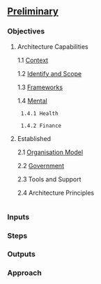 

## [Preliminary](index.html)



### Objectives

1. Architecture Capabilities

    1.1 [Context](context.html)
    
    1.2 [Identify and Scope](scope.html)
    
    1.3 [Frameworks](frame.html)
    
    1.4 [Mental](mental.html)
    
        1.4.1 Health
        
        1.4.2 Finance





2. Established

    2.1 [Organisation Model](model.html)
    
    2.2 [Government](gover.html)
    
    2.3 Tools and Support
    
    2.4 Architecture Principles
    
    
``` markdown

```

### Inputs


### Steps

### Outputs

### Approach

